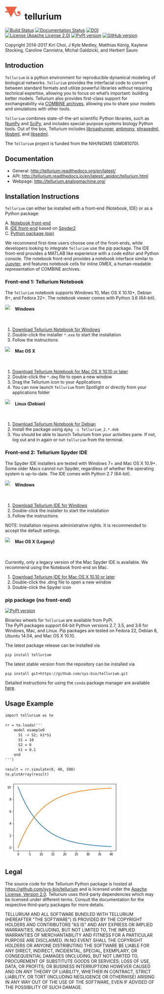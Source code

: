 <h1><img title="tellurium logo" src="./docs/images/tellurium_logo.png" height="50" />&nbsp;&nbsp;tellurium</h1>

[![Build Status](https://travis-ci.org/sys-bio/tellurium.svg?branch=master)](https://travis-ci.org/sys-bio/tellurium)
[![Documentation Status](https://readthedocs.org/projects/tellurium/badge/?version=latest)](http://tellurium.readthedocs.org/en/latest/)
[![DOI](https://zenodo.org/badge/16783593.svg)](https://zenodo.org/badge/latestdoi/16783593)
[![License (Apache License 2.0)](https://img.shields.io/badge/license-Apache2.0-blue.svg?style=flat-square)](https://opensource.org/licenses/Apache-2.0)
[![PyPI version](https://badge.fury.io/py/tellurium.svg)](https://badge.fury.io/py/tellurium)
[![GitHub version](https://badge.fury.io/gh/sys-bio%2Ftellurium.svg)](https://badge.fury.io/gh/sys-bio%2Ftellurium)

Copyright 2014-2017
Kiri Choi, J Kyle Medley, Matthias König, Kaylene Stocking, Caroline Cannistra, Michal Galdzicki, and Herbert Sauro

## Introduction

`Tellurium` is a python environment for reproducible dynamical modeling of biological networks. 
`Tellurium` provides the interfacial code to convert between standard formats and utilize powerful 
libraries without requiring technical expertise, allowing you to focus on what’s important: 
building better models. Tellurium also provides first-class support for exchangeability via 
[COMBINE archives](http://co.mbine.org/documents/archive), allowing you to share your models 
and simulations with other tools.

`Tellurium` combines state-of-the-art scientific Python libraries, such 
as [NumPy](http://www.numpy.org/) and [SciPy](http://www.scipy.org/), 
and includes special-purpose systems biology Python tools. Out of the box, 
Tellurium includes [libroadrunner](https://github.com/sys-bio/roadrunner), 
[antimony](http://antimony.sourceforge.net/), [phrasedml](http://phrasedml.sf.net/), 
[libsbml](http://sbml.org/Software/libSBML), and [libsedml](https://github.com/fbergmann/libSEDML).

The `Tellurium` project is funded from the NIH/NIGMS (GM081070).

## Documentation 
* General: http://tellurium.readthedocs.org/en/latest/
* API: http://tellurium.readthedocs.io/en/latest/_apidoc/tellurium.html
* Webpage: http://tellurium.analogmachine.org/

## Installation Instructions

`Tellurium` can either be installed with a front-end (Notebook, IDE) or as a Python package:

A. [Notebook front-end](#front-end-1-tellurium-notebook)  
B. [IDE front-end](#front-end-2-tellurium-ide) based on [Spyder2](https://github.com/spyder-ide/spyder)  
C. [Python package (pip)](#pip-installation-no-front-end)

We recommend first-time users choose one of the front-ends, while developers looking to integrate `Tellurium` use the pip package. 
The IDE front-end provides a MATLAB like experience with a code editor and Python console. 
The notebook front-end provides a notebook interface similar to [Jupyter](http://jupyter.org/), 
and features notebook cells for inline OMEX, a human-readable representation of COMBINE archives.


### Front-end 1: Tellurium Notebook
The `Tellurium` notebook supports Windows 10, Mac OS X 10.10+, Debian 8+, and Fedora 22+.
The notebook viewer comes with Python 3.6 (64-bit).

<img align="left" width="32px" id="windows" src="https://raw.githubusercontent.com/wiki/sys-bio/tellurium/img/windows.png">
<h4>Windows</h4>
<br style="clear:both"/>

1. [Download Tellurium Notebook for Windows](https://github.com/sys-bio/tellurium/releases/download/2.0.0-alpha4/Tellurium.Setup.2.0.0.exe)
2. Double-click the installer `*.exe` to start the installation
3. Follow the instructions

<img align="left" width="32px" id="mac-osx" src="https://raw.githubusercontent.com/wiki/sys-bio/tellurium/img/macos.png">
<h4>Mac OS X</h4>
<br style="clear:both"/>

1. [Download Tellurium Notebook for Mac OS X 10.10 or later](https://github.com/sys-bio/tellurium/releases/download/2.0.0-alpha4/Tellurium-2.0.0.dmg)
2. Double-click the `*.dmg` file to open a new window
3. Drag the Tellurium icon to your Applications
4. You can now launch `Tellurium` from Spotlight or directly from your applications folder

<img align="left" width="32px" id="debian" src="https://raw.githubusercontent.com/wiki/sys-bio/tellurium/img/debian.png">
<h4>Linux (Debian)</h4>
<br style="clear:both"/>

1. [Download Tellurium Notebook for Debian](https://github.com/sys-bio/tellurium/releases/download/2.0.0-alpha9/Tellurium_2.0.0_amd64.deb)
2. Install the package using `dpkg -i Tellurium_2.*.deb`
3. You should be able to launch Tellurium from your activities pane. If not, log out and in again or run `tellurium` from the terminal.

### Front-end 2: Tellurium Spyder IDE
The Spyder IDE installers are tested with Windows 7+ and Mac OS X 10.9+. Some older Macs cannot run Spyder, regardless of 
whether the operating system is up-to-date. 
The IDE comes with Python 2.7 (64-bit).

<img align="left" width="32px" id="windows" src="https://raw.githubusercontent.com/wiki/sys-bio/tellurium/img/windows.png">
<h4>Windows</h4>
<br style="clear:both"/>

1. [Download Tellurium IDE for Windows](https://sourceforge.net/projects/pytellurium/files/Tellurium-2.0/2.0.3/Tellurium-2.0.3-Python-2.7-win64-portable-setup.exe/download)
2. Double-click the installer to start the installation
3. Follow the instructions

NOTE: Installation requires administrative rights. It is recommended to accept the default settings.

<img align="left" width="32px" id="mac-osx" src="https://raw.githubusercontent.com/wiki/sys-bio/tellurium/img/macos.png">
<h4>Mac OS X (Legacy)</h4>
<br style="clear:both"/>

Currently, only a legacy version of the Mac Spyder IDE is available. We recommend using the Notebook front-end on Mac.


1. [Download Tellurium IDE for Mac OS X 10.10 or later](https://github.com/sys-bio/tellurium/releases/download/1.3.5-rc3/Tellurium-1.3.5-Spyder-2.3.8-OSX.dmg)
2. Double-click the .dmg file to open a new window
3. Double-click the Spyder icon

### pip package (no front-end)
[![PyPI version](https://badge.fury.io/py/tellurium.svg)](https://badge.fury.io/py/tellurium)

Binaries wheels for `Tellurium` are available from PyPi.  
The PyPI packages support 64-bit Python versions 2.7, 3.5, and 3.6 for Windows, Mac, and Linux.
Pip packages are tested on Fedora 22, Debian 8, Ubuntu 14.04, and Mac OS X 10.10.

The latest package release can be installed via
```
pip install tellurium
```
The latest stable version from the repository can be installed via
```
pip install git+https://github.com/sys-bio/tellurium.git
```

Detailed instructions for using the `conda` package manager are available [here](http://conda.pydata.org/docs/using/pkgs.html). 

## Usage Example

```{python}
import tellurium as te

rr = te.loada('''
    model example0
      S1 -> S2; k1*S1
      S1 = 10
      S2 = 0
      k1 = 0.1
    end
''')

result = rr.simulate(0, 40, 500) 
te.plotArray(result)
```

![Tellurium front page demo](./docs/images/tellurium-front-page-image.png)


## Legal

The source code for the Tellurium Python package is hosted at https://github.com/sys-bio/tellurium and is licensed under the [Apache License, Version 2.0](http://www.apache.org/licenses/LICENSE-2.0). Tellurium uses third-party dependencies which may be licensed under different terms. Consult the documentation for the respective third-party packages for more details.

TELLURIUM AND ALL SOFTWARE BUNDLED WITH TELLURIUM (HEREAFTER "THE SOFTWARE") IS PROVIDED BY THE COPYRIGHT HOLDERS AND CONTRIBUTORS "AS IS" AND ANY EXPRESS OR IMPLIED WARRANTIES, INCLUDING, BUT NOT LIMITED TO, THE IMPLIED WARRANTIES OF MERCHANTABILITY AND FITNESS FOR A PARTICULAR PURPOSE ARE DISCLAIMED. IN NO EVENT SHALL THE COPYRIGHT HOLDERS OR ANYONE DISTRIBUTING THE SOFTWARE BE LIABLE FOR ANY DIRECT, INDIRECT, INCIDENTAL, SPECIAL, EXEMPLARY, OR CONSEQUENTIAL DAMAGES (INCLUDING, BUT NOT LIMITED TO, PROCUREMENT OF SUBSTITUTE GOODS OR SERVICES; LOSS OF USE, DATA, OR PROFITS; OR BUSINESS INTERRUPTION) HOWEVER CAUSED AND ON ANY THEORY OF LIABILITY, WHETHER IN CONTRACT, STRICT LIABILITY, OR TORT (INCLUDING NEGLIGENCE OR OTHERWISE) ARISING IN ANY WAY OUT OF THE USE OF THE SOFTWARE, EVEN IF ADVISED OF THE POSSIBILITY OF SUCH DAMAGE.

